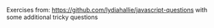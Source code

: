 Exercises from: https://github.com/lydiahallie/javascript-questions with 
some additional tricky questions
